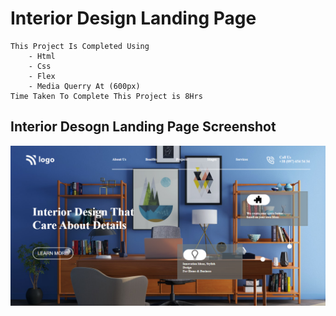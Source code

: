 # Interior Design Landing Page
    This Project Is Completed Using
        - Html
        - Css
        - Flex
        - Media Querry At (600px)
    Time Taken To Complete This Project is 8Hrs
## Interior Desogn Landing Page Screenshot
![Image](Screenshot/Interior%20Design%20landing%20page.png)
